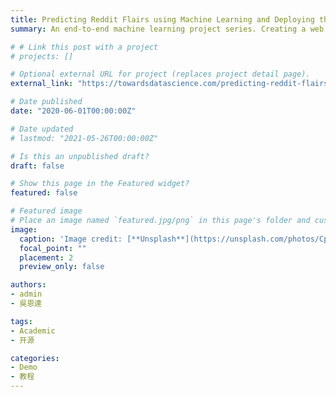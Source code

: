 ```yaml
---
title: Predicting Reddit Flairs using Machine Learning and Deploying the Model using Heroku — Part 3
summary: An end-to-end machine learning project series. Creating a web app and deploying the machine learning model. 

# # Link this post with a project
# projects: []

# Optional external URL for project (replaces project detail page).
external_link: "https://towardsdatascience.com/predicting-reddit-flairs-using-machine-learning-and-deploying-the-model-using-heroku-part-3-c3cd19374596"

# Date published
date: "2020-06-01T00:00:00Z"

# Date updated
# lastmod: "2021-05-26T00:00:00Z"

# Is this an unpublished draft?
draft: false

# Show this page in the Featured widget?
featured: false

# Featured image
# Place an image named `featured.jpg/png` in this page's folder and customize its options here.
image:
  caption: 'Image credit: [**Unsplash**](https://unsplash.com/photos/CpkOjOcXdUY)'
  focal_point: ""
  placement: 2
  preview_only: false

authors:
- admin
- 吳恩達

tags:
- Academic
- 开源

categories:
- Demo
- 教程
---
```

